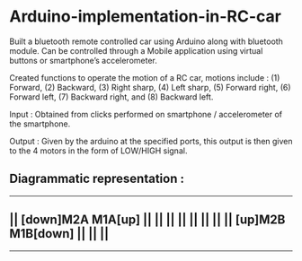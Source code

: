 # Arduino-implementation-in-RC-car
Built a bluetooth remote controlled car using Arduino along with bluetooth module. Can be controlled through a Mobile application using virtual buttons or smartphone’s accelerometer.

Created functions to operate the motion of a RC car, motions include :
(1) Forward,
(2) Backward,
(3) Right sharp,
(4) Left sharp,
(5) Forward right,
(6) Forward left,
(7) Backward right, and
(8) Backward left.

Input :
Obtained from clicks performed on smartphone / accelerometer of the smartphone.

Output :
Given by the arduino at the specified ports, this output is then given to the 4 motors in the form of LOW/HIGH signal.

Diagrammatic representation :
------------------------------
------------------------------
|| [down]M2A         M1A[up] ||
||                           ||
||                           ||
||                           ||
|| [up]M2B         M1B[down] ||
||                           ||
-------------------------------
------------------------------- 
